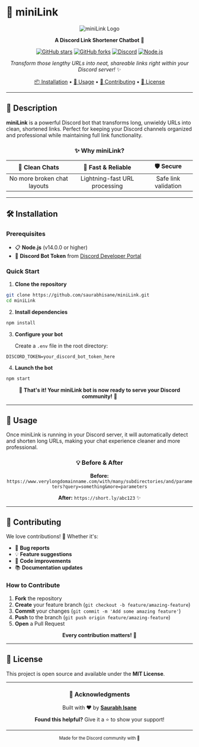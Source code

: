 # 🔗 miniLink

<div align="center">

![miniLink Logo](https://via.placeholder.com/300x100/0066cc/ffffff?text=miniLink)

**A Discord Link Shortener Chatbot** 🤖

[![GitHub stars](https://img.shields.io/github/stars/saurabhisane/miniLink?style=social)](https://github.com/saurabhisane/miniLink/stargazers)
[![GitHub forks](https://img.shields.io/github/forks/saurabhisane/miniLink?style=social)](https://github.com/saurabhisane/miniLink/network)
[![Discord](https://img.shields.io/badge/Discord-Bot-7289da?logo=discord&logoColor=white)](https://discord.com)
[![Node.js](https://img.shields.io/badge/Node.js-339933?logo=node.js&logoColor=white)](https://nodejs.org)

*Transform those lengthy URLs into neat, shareable links right within your Discord server!* ✨

[📦 Installation](#-installation) • [🚀 Usage](#-usage) • [🤝 Contributing](#-contributing) • [📄 License](#-license)

---

</div>

## 📖 Description

**miniLink** is a powerful Discord bot that transforms long, unwieldy URLs into clean, shortened links. Perfect for keeping your Discord channels organized and professional while maintaining full link functionality.

<div align="center">

### ✨ Why miniLink?

| 🌟 **Clean Chats** | 🚀 **Fast & Reliable** | 🛡️ **Secure** |
|:---:|:---:|:---:|
| No more broken chat layouts | Lightning-fast URL processing | Safe link validation |

</div>

---

## 🛠️ Installation

### Prerequisites
- 📋 **Node.js** (v14.0.0 or higher)
- 🤖 **Discord Bot Token** from [Discord Developer Portal](https://discord.com/developers/applications)

### Quick Start

1. **Clone the repository**
```bash
git clone https://github.com/saurabhisane/miniLink.git
cd miniLink
```

2. **Install dependencies**
```bash
npm install
```

3. **Configure your bot**
   
   Create a `.env` file in the root directory:
```env
DISCORD_TOKEN=your_discord_bot_token_here
```

4. **Launch the bot**
```bash
npm start
```

<div align="center">

🎉 **That's it! Your miniLink bot is now ready to serve your Discord community!** 🎉

</div>

---

## 🚀 Usage

Once miniLink is running in your Discord server, it will automatically detect and shorten long URLs, making your chat experience cleaner and more professional.

<div align="center">

### 💡 **Before & After**

**Before:** `https://www.verylongdomainname.com/with/many/subdirectories/and/parameters?query=something&more=parameters`

**After:** `https://short.ly/abc123` ✨

</div>

---

## 🤝 Contributing

We love contributions! 💙 Whether it's:

- 🐛 **Bug reports**
- 💡 **Feature suggestions** 
- 🔧 **Code improvements**
- 📚 **Documentation updates**

### How to Contribute

1. **Fork** the repository
2. **Create** your feature branch (`git checkout -b feature/amazing-feature`)
3. **Commit** your changes (`git commit -m 'Add some amazing feature'`)
4. **Push** to the branch (`git push origin feature/amazing-feature`)
5. **Open** a Pull Request

<div align="center">

**Every contribution matters!** 🌟

</div>

---

## 📄 License

This project is open source and available under the **MIT License**.

---

<div align="center">

### 🙏 **Acknowledgments**

Built with ❤️ by [**Saurabh Isane**](https://github.com/saurabhisane)

**Found this helpful?** Give it a ⭐ to show your support!

---

<sub>Made for the Discord community with 💜</sub>

</div>
